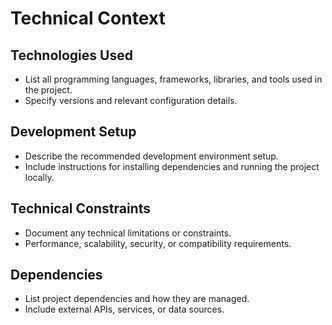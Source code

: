 # Technical Context

## Technologies Used

- List all programming languages, frameworks, libraries, and tools used in the project.
- Specify versions and relevant configuration details.

## Development Setup

- Describe the recommended development environment setup.
- Include instructions for installing dependencies and running the project locally.

## Technical Constraints

- Document any technical limitations or constraints.
- Performance, scalability, security, or compatibility requirements.

## Dependencies

- List project dependencies and how they are managed.
- Include external APIs, services, or data sources.
